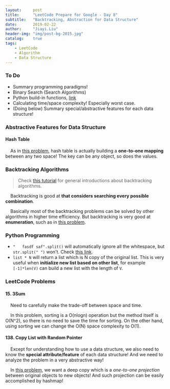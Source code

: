 ```yaml
---
layout:     post
title:      "LeetCode Prepare for Google - Day 8"
subtitle:   "Backtracking, Abstraction for Data Structure"
date:       2019-02-22
author:     "Jiayi.Liu"
header-img: "img/post-bg-2015.jpg"
catalog: 	true
tags:
    - LeetCode
    - Algorithm
    - Data Structure
---
```


### To Do

* Summary programming paradigms!
* Binary Search (Search Algorithms)
* Python build-in functions, [link](https://docs.python.org/2/library/functions.html)
* Calculating time/space complexity! Especially worst case.
* (Doing below) Summary special/abstractive features for each data structure!

### Abstractive Features for Data Structure

#### Hash Table

&nbsp;&nbsp;&nbsp;&nbsp;As in [this problem](https://leetcode.com/problems/copy-list-with-random-pointer/discuss/43485/Clear-and-short-python-O(2n)-and-O(n)-solution), hash table is actually building a **one-to-one mapping** between any two space! The key can be any object, so does the values.


### Backtracking Algorithms

> Check [this tutorial](https://www.geeksforgeeks.org/backtracking-introduction/) for general introductions about backtracking algorithms.

&nbsp;&nbsp;&nbsp;&nbsp;Backtracking is good at **that considers searching every possible combination**.

&nbsp;&nbsp;&nbsp;&nbsp;Basically most of the backtracking problems can be solved by other algorithms in higher time efficiency. But backtracking is very good at **enumeration**, such as in [this problem](https://leetcode.com/problems/letter-combinations-of-a-phone-number).

### Python Programming

* `"   fasdf saf".split()` will automatically ignore all the whitespace, but `str.split(" ")` won't. Check [this link](https://stackoverflow.com/questions/30271645/string-split-with-default-delimiter-vs-user-defined-delimiter).
* `list * N` will return a list which is N copy of the original list. This is very useful when **initialize new list based on other list**, for example `[-1]*len(V)` can build a new list with the length of `V`.


### LeetCode Problems

#### 15. 3Sum

&nbsp;&nbsp;&nbsp;&nbsp;Need to carefully make the trade-off between space and time.
 
&nbsp;&nbsp;&nbsp;&nbsp;In this problem, sorting is a O(nlogn) operation but the method itself is O(N^2), so there is no need to save the time for sorting. On the other hand, using sorting we can change the O(N) space complexity to O(1).

#### 138. Copy List with Random Pointer

&nbsp;&nbsp;&nbsp;&nbsp;Except for understanding how to use a data structure, we also need to know the **special attribute/feature** of each data structure! And we need to analyze the problem in a very abstractive way!

&nbsp;&nbsp;&nbsp;&nbsp;In [this problem](https://leetcode.com/problems/copy-list-with-random-pointer/discuss/43485/Clear-and-short-python-O(2n)-and-O(n)-solution), we want a deep copy which is a *one-to-one projection* between original objects to new objects! And such projection can be easily accomplished by hashmap!
